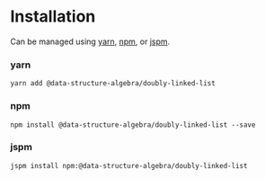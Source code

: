 # Installation

Can be managed using
[yarn](https://yarnpkg.com/en/docs),
[npm](https://docs.npmjs.com),
or [jspm](https://jspm.org/docs).


### yarn
```terminal
yarn add @data-structure-algebra/doubly-linked-list
```

### npm
```terminal
npm install @data-structure-algebra/doubly-linked-list --save
```

### jspm
```terminal
jspm install npm:@data-structure-algebra/doubly-linked-list
```
